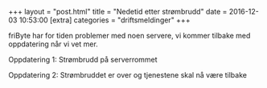 +++
layout = "post.html"
title = "Nedetid etter strømbrudd"
date = 2016-12-03 10:53:00
[extra]
categories = "driftsmeldinger"
+++

friByte har for tiden problemer med noen servere, vi kommer tilbake med oppdatering når vi vet mer.


Oppdatering 1: Strømbrudd på serverrommet


Oppdatering 2: Strømbruddet er over og tjenestene skal nå være tilbake
